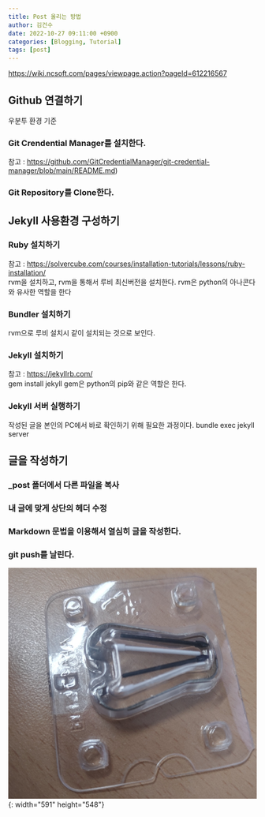 ```yaml
---
title: Post 올리는 방법
author: 김건수
date: 2022-10-27 09:11:00 +0900
categories: [Blogging, Tutorial]
tags: [post]
---
```

<https://wiki.ncsoft.com/pages/viewpage.action?pageId=612216567>

## Github 연결하기
우분투 환경 기준

### Git Crendential Manager를 설치한다.
참고 : https://github.com/GitCredentialManager/git-credential-manager/blob/main/README.md)  




### Git Repository를 Clone한다.


## Jekyll 사용환경 구성하기

### Ruby 설치하기
참고 :  https://solvercube.com/courses/installation-tutorials/lessons/ruby-installation/   
rvm을 설치하고, rvm을 통해서 루비 최신버전을 설치한다.
rvm은 python의 아나콘다와 유사한 역할을 한다


### Bundler 설치하기
rvm으로 루비 설치시 같이 설치되는 것으로 보인다.


### Jekyll 설치하기
참고 : https://jekyllrb.com/   
gem install jekyll
gem은 python의 pip와 같은 역할은 한다.

### Jekyll 서버 실행하기
작성된 글을 본인의 PC에서 바로 확인하기 위해 필요한 과정이다.
bundle exec jekyll server

## 글을 작성하기

### _post 폴더에서 다른 파일을 복사

### 내 글에 맞게 상단의 헤더 수정


### Markdown 문법을 이용해서 열심히 글을 작성한다.


### git push를 날린다.

![이미지 삽입 예시](/assets/img/hdr.png){: width="591" height="548"}
